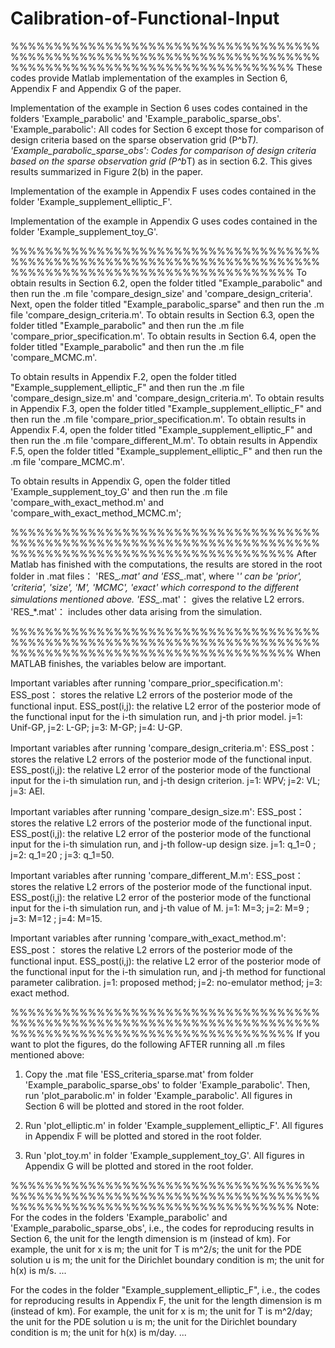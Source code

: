 # Calibration-of-Functional-Input


%%%%%%%%%%%%%%%%%%%%%%%%%%%%%%%%%%%%%%%%%%%%%%%%%%%%%%%%%%%%%%%%%%%%%%%%%%%%%%%%%%%%%%%%%%%%%%%%%%%%%%%%%
These codes provide Matlab implementation of the examples in Section 6, Appendix F and Appendix G of the paper.

Implementation of the example in Section 6 uses codes contained in the folders 'Example_parabolic' and 'Example_parabolic_sparse_obs'.
'Example_parabolic': All codes for Section 6 except those for comparison of design criteria based on the sparse observation grid (P^b*T).
'Example_parabolic_sparse_obs': Codes for comparison of design criteria based on the sparse observation grid (P^b*T) as in section 6.2. This gives results summarized in Figure 2(b) in the paper.

Implementation of the example in Appendix F uses codes contained in the folder 'Example_supplement_elliptic_F'.

Implementation of the example in Appendix G uses codes contained in the folder 'Example_supplement_toy_G'.

%%%%%%%%%%%%%%%%%%%%%%%%%%%%%%%%%%%%%%%%%%%%%%%%%%%%%%%%%%%%%%%%%%%%%%%%%%%%%%%%%%%%%%%%%%%%%%%%%%%%%%%%%
To obtain results in Section 6.2, open the folder titled "Example_parabolic" and then run the .m file 'compare_design_size' and 'compare_design_criteria'. 
	                        Next, open the folder titled "Example_parabolic_sparse" and then run the .m file 'compare_design_criteria.m'.
To obtain results in Section 6.3, open the folder titled "Example_parabolic" and then run the .m file 'compare_prior_specification.m'.
To obtain results in Section 6.4, open the folder titled "Example_parabolic" and then run the .m file 'compare_MCMC.m'.

To obtain results in Appendix F.2, open the folder titled "Example_supplement_elliptic_F" and then run the .m file 'compare_design_size.m' and 'compare_design_criteria.m'.
To obtain results in Appendix F.3, open the folder titled "Example_supplement_elliptic_F" and then run the .m file 'compare_prior_specification.m'.
To obtain results in Appendix F.4, open the folder titled "Example_supplement_elliptic_F" and then run the .m file 'compare_different_M.m'.
To obtain results in Appendix F.5, open the folder titled "Example_supplement_elliptic_F" and then run the .m file 'compare_MCMC.m'.

To obtain results in Appendix G, open the folder titled 'Example_supplement_toy_G' and then run the .m file 'compare_with_exact_method.m' and 'compare_with_exact_method_MCMC.m';

%%%%%%%%%%%%%%%%%%%%%%%%%%%%%%%%%%%%%%%%%%%%%%%%%%%%%%%%%%%%%%%%%%%%%%%%%%%%%%%%%%%%%%%%%%%%%%%%%%%%%%%%%
After Matlab has finished with the computations, the results are stored in the root folder in .mat files： 'RES_*.mat' and 'ESS_*.mat', where '*' can be 'prior', 'criteria', 'size', 'M', 'MCMC', 'exact'  which correspond to the different simulations mentioned above.
'ESS_*.mat'： gives the relative L2 errors.
'RES_*.mat'： includes other data arising from the simulation. 

%%%%%%%%%%%%%%%%%%%%%%%%%%%%%%%%%%%%%%%%%%%%%%%%%%%%%%%%%%%%%%%%%%%%%%%%%%%%%%%%%%%%%%%%%%%%%%%%%%%%%%%%%
When MATLAB finishes, the variables below are important. 

Important variables after running 'compare_prior_specification.m': 
ESS_post： stores the relative L2 errors of the posterior mode of the functional input. 
ESS_post(i,j): the relative L2 error of the posterior mode of the functional input for the i-th simulation run, and j-th prior model. j=1: Unif-GP, j=2: L-GP; j=3: M-GP; j=4: U-GP.

Important variables after running 'compare_design_criteria.m': 
ESS_post： stores the relative L2 errors of the posterior mode of the functional input. 
ESS_post(i,j): the relative L2 error of the posterior mode of the functional input for the i-th simulation run, and j-th design criterion. j=1: WPV; j=2: VL; j=3: AEI.

Important variables after running 'compare_design_size.m': 
ESS_post： stores the relative L2 errors of the posterior mode of the functional input. 
ESS_post(i,j): the relative L2 error of the posterior mode of the functional input for the i-th simulation run, and j-th follow-up design size. j=1: q_1=0 ; j=2: q_1=20 ; j=3: q_1=50.

Important variables after running 'compare_different_M.m': 
ESS_post： stores the relative L2 errors of the posterior mode of the functional input. 
ESS_post(i,j): the relative L2 error of the posterior mode of the functional input for the i-th simulation run, and j-th value of M. j=1: M=3; j=2: M=9 ; j=3: M=12 ; j=4: M=15.

Important variables after running 'compare_with_exact_method.m':
ESS_post： stores the relative L2 errors of the posterior mode of the functional input. 
ESS_post(i,j): the relative L2 error of the posterior mode of the functional input for the i-th simulation run, and j-th method for functional parameter calibration. j=1: proposed method; j=2: no-emulator method; j=3: exact method.

%%%%%%%%%%%%%%%%%%%%%%%%%%%%%%%%%%%%%%%%%%%%%%%%%%%%%%%%%%%%%%%%%%%%%%%%%%%%%%%%%%%%%%%%%%%%%%%%%%%%%%%%%
If you want to plot the figures, do the following AFTER running all .m files mentioned above: 

1. Copy the .mat file 'ESS_criteria_sparse.mat' from folder 'Example_parabolic_sparse_obs' to folder 'Example_parabolic'. Then, 
run 'plot_parabolic.m' in folder 'Example_parabolic'. All figures in Section 6 will be plotted and stored in the root folder.

2. Run 'plot_elliptic.m' in folder 'Example_supplement_elliptic_F'. All figures in Appendix F will be plotted and stored in the root folder.

3. Run 'plot_toy.m' in folder 'Example_supplement_toy_G'. All figures in Appendix G will be plotted and stored in the root folder.

%%%%%%%%%%%%%%%%%%%%%%%%%%%%%%%%%%%%%%%%%%%%%%%%%%%%%%%%%%%%%%%%%%%%%%%%%%%%%%%%%%%%%%%%%%%%%%%%%%%%%%%%%
Note: For the codes in the folders 'Example_parabolic' and 'Example_parabolic_sparse_obs', i.e., the codes for reproducing results in Section 6,
the unit for the length dimension is m (instead of km). For example,
the unit for x is m;
the unit for T is m^2/s;
the unit for the PDE solution u is m;
the unit for the Dirichlet boundary condition is m;
the unit for h(x) is m/s.
...

For the codes in the folder "Example_supplement_elliptic_F", i.e., the codes for reproducing results in Appendix F,
the unit for the length dimension is m (instead of km). For example, 
the unit for x is m;
the unit for T is m^2/day;
the unit for the PDE solution u is m;
the unit for the Dirichlet boundary condition is m;
the unit for h(x) is m/day.
...
